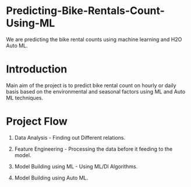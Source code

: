 # Predicting-Bike-Rentals-Count-Using-ML
We are predicting the bike rental counts using machine learning and H2O Auto ML.

# Introduction
Main aim of the project is to predict bike rental count on hourly or daily basis based on the environmental and seasonal factors
using ML and Auto ML techniques.

# Project Flow 

1) Data Analysis - Finding out Different relations.

2) Feature Engineering - Processing the data before it feeding to the model.

3) Model Building using ML - Using ML/Dl Algorithms.

4) Model Building using Auto ML. 
